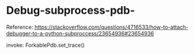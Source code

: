 # Debug-subprocess-pdb-

Reference: https://stackoverflow.com/questions/4716533/how-to-attach-debugger-to-a-python-subproccess/23654936#23654936

invoke: ForkablePdb.set_trace()
